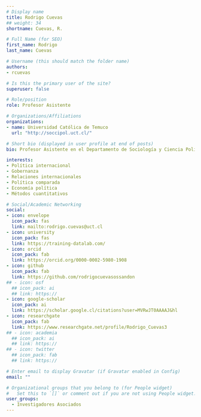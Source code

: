 ```yaml
---
# Display name
title: Rodrigo Cuevas
## weight: 34
shortname: Cuevas, R.

# Full Name (for SEO)
first_name: Rodrigo
last_name: Cuevas

# Username (this should match the folder name)
authors:
- rcuevas

# Is this the primary user of the site?
superuser: false

# Role/position
role: Profesor Asistente

# Organizations/Affiliations
organizations:
- name: Universidad Católica de Temuco
  url: "http://soccipol.uct.cl/"

# Short bio (displayed in user profile at end of posts)
bio: Profesor Asistente en el Departamento de Sociología y Ciencia Política en la Universidad Católica de Temuco, Chile.

interests:
- Política internacional
- Gobernanza
- Relaciones internacionales
- Política comparada
- Economía política
- Métodos cuantitativos

# Social/Academic Networking
social:
- icon: envelope
  icon_pack: fas
  link: mailto:rodrigo.cuevas@uct.cl
- icon: university
  icon_pack: fas
  link: https://training-datalab.com/
- icon: orcid
  icon_pack: fab
  link: https://orcid.org/0000-0002-5980-1908
- icon: github
  icon_pack: fab
  link: https://github.com/rodrigocuevasossandon
## - icon: osf
  ## icon_pack: ai
  ## link: https://
- icon: google-scholar
  icon_pack: ai
  link: https://scholar.google.cl/citations?user=MVRwJT0AAAAJ&hl
- icon: researchgate
  icon_pack: fab
  link: https://www.researchgate.net/profile/Rodrigo_Cuevas3
## - icon: academia
  ## icon_pack: ai
  ## link: https://
## - icon: twitter
  ## icon_pack: fab
  ## link: https://

# Enter email to display Gravatar (if Gravatar enabled in Config)
email: ""

# Organizational groups that you belong to (for People widget)
#   Set this to `[]` or comment out if you are not using People widget.
user_groups:
  - Investigadores Asociados
---
```


